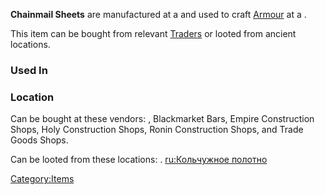**Chainmail Sheets** are manufactured at a [](Chainmail_Sheet_Fabrication_Bench.md) and used to craft
[Armour](Armour.md "wikilink") at a [](Chain_Armour_Crafting_Bench.md).

This item can be bought from relevant [Traders](Traders.md "wikilink") or
looted from ancient locations.

### Used In

### Location

Can be bought at these vendors: [](Adventurer_Mechanical_Shop.md), Blackmarket Bars, Empire
Construction Shops, Holy Construction Shops, Ronin Construction Shops,
and Trade Goods Shops.

Can be looted from these locations: [](Lost_Armoury.md). [ru:Кольчужное
полотно](ru:Кольчужное_полотно "wikilink")

[Category:Items](Category:Items "wikilink")